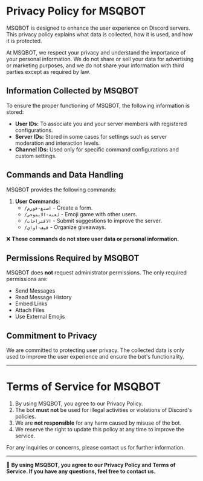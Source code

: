 # Privacy Policy for MSQBOT

MSQBOT is designed to enhance the user experience on Discord servers. This privacy policy explains what data is collected, how it is used, and how it is protected.

At MSQBOT, we respect your privacy and understand the importance of your personal information. We do not share or sell your data for advertising or marketing purposes, and we do not share your information with third parties except as required by law.

## Information Collected by MSQBOT

To ensure the proper functioning of MSQBOT, the following information is stored:

- **User IDs:** To associate you and your server members with registered configurations.
- **Server IDs:** Stored in some cases for settings such as server moderation and interaction levels.
- **Channel IDs:** Used only for specific command configurations and custom settings.

## Commands and Data Handling

MSQBOT provides the following commands:

1. **User Commands:**
   - `/اصنع-فورم` - Create a form.
   - `/لعبة-الايموجي` - Emoji game with other users.
   - `/الاقتراحات` - Submit suggestions to improve the server.
   - `/قيف-اواي` - Organize giveaways.

❌ **These commands do not store user data or personal information.**

## Permissions Required by MSQBOT

MSQBOT does **not** request administrator permissions. The only required permissions are:

- Send Messages
- Read Message History
- Embed Links
- Attach Files
- Use External Emojis

## Commitment to Privacy

We are committed to protecting user privacy. The collected data is only used to improve the user experience and ensure the bot's functionality.

---

# Terms of Service for MSQBOT

1. By using MSQBOT, you agree to our Privacy Policy.
2. The bot **must not** be used for illegal activities or violations of Discord's policies.
3. We are **not responsible** for any harm caused by misuse of the bot.
4. We reserve the right to update this policy at any time to improve the service.

For any inquiries or concerns, please contact us for further information.

---

🚀 **By using MSQBOT, you agree to our Privacy Policy and Terms of Service. If you have any questions, feel free to contact us.**
